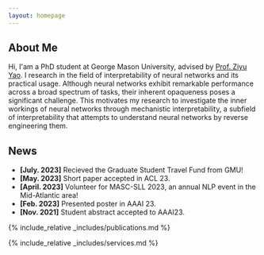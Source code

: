 ```yaml
---
layout: homepage
---
```


## About Me
Hi, I'am a PhD student at George Mason University, advised by [Prof. Ziyu Yao](https://ziyuyao.org/). I research in the field of interpretability of neural networks and its practical usage. Although neural networks exhibit remarkable performance across a broad spectrum of tasks, their inherent opaqueness poses a significant challenge.  This motivates my research to investigate the inner workings of neural networks through mechanistic interpretability, a subfield of interpretability that attempts to understand neural networks by reverse engineering them. 


## News

- **[July. 2023]** Recieved the Graduate Student Travel Fund from GMU!
- **[May. 2023]** Short paper accepted in ACL 23.
- **[April. 2023]** Volunteer for MASC-SLL 2023, an annual NLP event in the Mid-Atlantic area!
- **[Feb. 2023]** Presented poster in AAAI 23.
- **[Nov. 2021]**  Student abstract accepted to AAAI23.

{% include_relative _includes/publications.md %}

{% include_relative _includes/services.md %}
